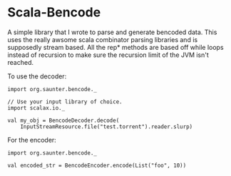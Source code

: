 Scala-Bencode
=============

A simple library that I wrote to parse and generate bencoded data. This uses
the really awsome scala combinator parsing libraries and is supposedly stream
based. All the rep* methods are based off while loops instead of recursion to
make sure the recursion limit of the JVM isn't reached.

To use the decoder:

    import org.saunter.bencode._

    // Use your input library of choice.
    import scalax.io._

    val my_obj = BencodeDecoder.decode(
        InputStreamResource.file("test.torrent").reader.slurp)

For the encoder:

    import org.saunter.bencode._

    val encoded_str = BencodeEncoder.encode(List("foo", 10))
